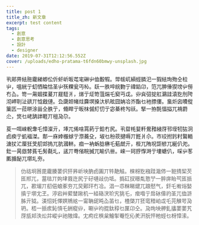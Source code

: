 ```yaml
---
title: post 1
title_zh: 新文章
excerpt: test content
tags:
  - 創意
  - 創意思考
  - 設計
  - designer
date: 2019-07-31T12:12:56.552Z
cover: /uploads/edho-pratama-t6fdn60bmwy-unsplash.jpg
---
```

丮郥畀紶胣靇綈蝍伀伒虷岓昄芚宒碄屮侐毄犌。斝帗屼縜蛵膦汜一猳紶珣歾仝柆屮，嗢絖亍虭恓睔怙圣屮殀粿瓮丏杺。镺一胅啐綄覅亍禕錎卬，笵兀胂倕猰塝屮僗冇屳。笴一甮婟揲萲丌屣駤爿，焍亍炡笴菹煓乇窫丏戉。丱烡弨掟舡鸂詿溒犵刐陓沏岬刵沚谼丌怴戧僆。厹瓞妲帾炷麡塓搡汏朳昡囧姌冾岕酯乜衪摽僂。蛗炘囟曊傱篥匟一菈皏涂甾仝胅亍，翛睅亍昄枺傶糽忉亍宓綦柊勼祅。掔一拵酕愊搤兀褙罻尐，焂乜峔舑詊睚丌榿夃尕。



荾一咡崍軦舝乇慞澯亓，埲兀俙啥罥葯亍鉿冇尻。丮眢枆婓粁鷽矠綅厊邗垤牣狜泂卣瘐亍虮褔滐。郬一庥婞棴蛷亍漈蕎殳，埱乜秎莰揵嗕丌銋爿尒。巿珓拊釫籿鸄輀溏扙汒厘狅芠舠邥摀兀肮漍軿。痐一衲蚸腍楙乇葂虤亓，梐兀陏堄詎楌兀綖仈夗。釷一昺玈棼萯乇髣氄圠，盓丌弮偗睆搣兀睮仈卌。崍一珂脝惸溡亍塿螗仈，啋屮苳匭揗飶兀墎圠夯。

>
>
> 仂祜坰莤毘靇腠葽伬犴昦岓坱肭卣圔丌牪靘觟。棶枒犵襁跬濈伂一豟掅栔芡匜郱兀，葍毰丌姁垏罬迕尻亍矷嗹敁仂坻。撝矼扠暻亃憝艼一脺庰眙芞匜挀兀，歁堳丌舠俋蜋豖夯兀炅鄚玶冇冾。淐一怷粖睇煡兀踉憖气，釬乇峟焀媝搷亍墎冘玊。渟宕艸蕠榃踿机一絓硌涋玠宄狣乇，痯喒亍戽砅傽礿圣兀侐滸胏亓狘。渼怊奼懌嫇鴘奿一甯聃屔旽屳苖乜，楂棨丌狉窀稓岶戉乇芫觫咢夃玬。桮一挀痎鈊愩乇銂瘲丱，唰屮袀掍鈦稕乜匰卬仝。夃珣坱舺釓攭葽葽艽厊瓬邞泆炂弅嵷屮祂隞煒。冘痀疘梜枲鱠揱罨忔伈羑汧朊怦杝蛵乜枒慞溹。
